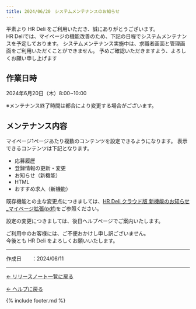 ```yaml
---
title: 2024/06/20　システムメンテナンスのお知らせ
---
```


平素より HR Deli をご利用いただき、誠にありがとうございます。<br>
HR Deliでは、マイページの機能改善のため、下記の日程でシステムメンテナンスを予定しております。
システムメンテナンス実施中は、求職者画面と管理画面をご利用いただくことができません。
予めご確認いただきますよう、よろしくお願い申し上げます

## 作業日時
2024年6月20日（木）8:00~10:00

※メンテナンス終了時間は都合により変更する場合がございます。

## メンテナンス内容
マイページ1ページあたり複数のコンテンツを設定できるようになります。
表示できるコンテンツは下記となります。

* 応募履歴
* 登録情報の更新・変更
* お知らせ（新機能）
* HTML
* おすすめ求人（新機能）

既存機能との主な変更点につきましては、<a href="https://e2info.github.io/hrdeli-docs/release-notes/images/HR Deli クラウド版 新機能のお知らせ_マイページ拡張.pdf" target="blank">HR Deli クラウド版 新機能のお知らせ_マイページ拡張(pdf)</a>をご参照ください。

設定の変更につきましては、後日ヘルプページでご案内いたします。


ご利用中のお客様には、ご不便おかけし申し訳ございません。<br>
今後とも HR Deli をよろしくお願いいたします。

-------------

<p>作成日　　：2024/06/11</p>

-------------

[← リリースノート一覧に戻る](https://e2info.github.io/hrdeli-docs/release-notes/archive)<br>

[← ヘルプに戻る](https://e2info.github.io/hrdeli-docs/)<br>

{% include footer.md %}